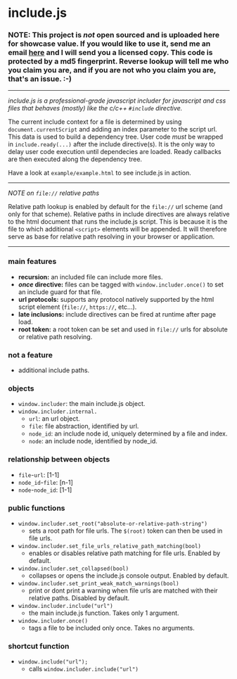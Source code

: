# include.js

### NOTE: This project is *not* open sourced and is uploaded here for showcase value. If you would like to use it, send me an email <a href="mailto:julien@turtlespeak.net?subject=include.js">here</a> and I will send you a licensed copy. This code is protected by a md5 fingerprint. Reverse lookup will tell me who you claim you are, and if you are not who you claim you are, that's an issue. :-)

***

<em>include.js is a professional-grade javascript includer for javascript and css files that behaves (mostly) like the c/c++ `#include` directive.</em>

The current include context for a file is determined by using `document.currentScript` and adding an index parameter to the script url. This data is used to build a dependency tree. User code *must* be wrapped in `include.ready(...)` after the include directive(s). It is the only way to delay user code execution until dependecies are loaded. Ready callbacks are then executed along the dependency tree.

Have a look at `example/example.html` to see include.js in action.

***

<em>NOTE on `file://` relative paths</em>

Relative path lookup is enabled by default for the `file://` url scheme (and only for that scheme). Relative paths in include directives are always relative to the html document that runs the include.js script. This is because it is the file to which additional `<script>` elements will be appended. It will therefore serve as base for relative path resolving in your browser or application.

***

### main features

- <strong>recursion:</strong> an included file can include more files.
- <strong><em>once</em> directive:</strong> files can be tagged with `window.includer.once()` to set an include guard for that file.
- <strong>url protocols:</strong> supports any protocol natively supported by the html script element (`file://`, `https://`, etc...).
- <strong>late inclusions:</strong> include directives can be fired at runtime after page load.
- <strong>root token:</strong> a root token can be set and used in `file://` urls for absolute or relative path resolving.

### not a feature
- additional include paths.

### objects
- `window.includer`: the main include.js object.
- `window.includer.internal.`
	- `url`: an url object.
	- `file`: file abstraction, identified by url.
	- `node_id`: an include node id, uniquely determined by a file and index.
	- `node`: an include node, identified by node_id.

### relationship between objects
- `file`-`url`:	[1-1]
- `node_id`-`file`:	[n-1]
- `node`-`node_id`:	[1-1]

### public functions
- `window.includer.set_root("absolute-or-relative-path-string")`
	- sets a root path for file urls. The `$(root)` token can then be used in file urls.
- `window.includer.set_file_urls_relative_path_matching(bool)`
	- enables or disables relative path matching for file urls. Enabled by default.
- `window.includer.set_collapsed(bool)`
	- collapses or opens the include.js console output. Enabled by default.
- `window.includer.set_print_weak_match_warnings(bool)`
	- print or dont print a warning when file urls are matched with their relative paths. Disabled by default.
- `window.includer.include("url")`
	- the main include.js function. Takes only 1 argument.
- `window.includer.once()`
	- tags a file to be included only once. Takes no arguments.

### shortcut function
- `window.include("url");`
	- calls `window.includer.include("url")`